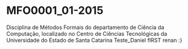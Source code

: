# MFO0001_01-2015
Disciplina de Métodos Formais do departamento de Ciência da Computação, localizado no Centro de Ciências Tecnológicas da Universidade do Estado de Santa Catarina
Teste_Daniel
fIRST renan :}
